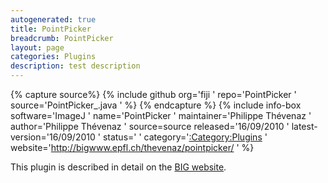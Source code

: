 ```yaml
---
autogenerated: true
title: PointPicker
breadcrumb: PointPicker
layout: page
categories: Plugins
description: test description
---
```



{% capture source%}
{% include github org='fiji ' repo='PointPicker ' source='PointPicker\_.java ' %}
{% endcapture %}
{% include info-box software='ImageJ ' name='PointPicker ' maintainer='Philippe Thévenaz ' author='Philippe Thévenaz ' source=source released='16/09/2010 ' latest-version='16/09/2010 ' status=' ' category='[:Category:Plugins](_Category_Plugins ) ' website='http://bigwww.epfl.ch/thevenaz/pointpicker/ ' %}

This plugin is described in detail on the [BIG website](http://bigwww.epfl.ch/thevenaz/pointpicker/).


